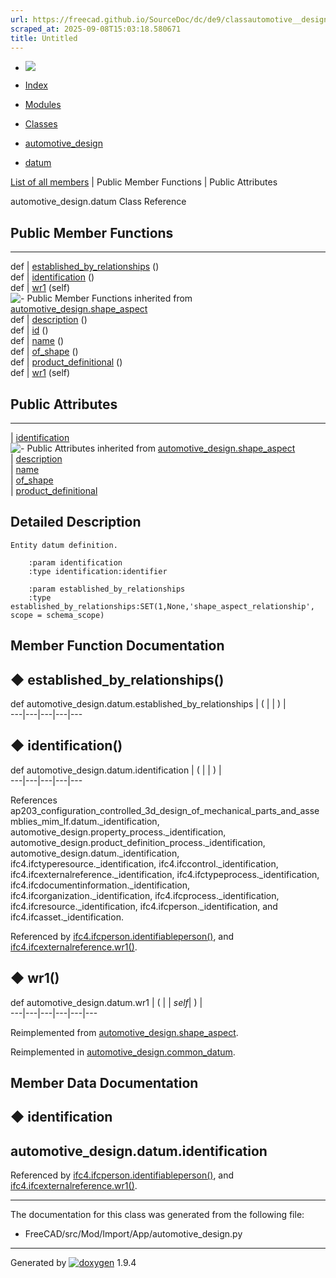 ```yaml
---
url: https://freecad.github.io/SourceDoc/dc/de9/classautomotive__design_1_1datum.html
scraped_at: 2025-09-08T15:03:18.580671
title: Untitled
---
```


  * [ ![](https://www.freecad.org/svg/logo-freecad.svg) ](https://freecadweb.org "FreeCAD")
  * [Index](../../index.html "Index")
  * [Modules](../../modules.html "Modules list")
  * [Classes](../../annotated.html "Annotated list")

  * [automotive_design](../../d4/ddf/namespaceautomotive__design.html)
  * [datum](../../dc/de9/classautomotive__design_1_1datum.html)

[List of all members](../../d4/d62/classautomotive__design_1_1datum-members.html) | Public Member Functions | Public Attributes

automotive_design.datum Class Reference

##  Public Member Functions  
  
---  
def | [established_by_relationships](../../dc/de9/classautomotive__design_1_1datum.html#aa7f7d53441e7853f5722ca3c0571e775) ()  
def | [identification](../../dc/de9/classautomotive__design_1_1datum.html#a2d4964b40793238f8eec60b5ab7affa9) ()  
def | [wr1](../../dc/de9/classautomotive__design_1_1datum.html#a4872440557075e2b5b4131f5a5b67b55) (self)  
![-](../../closed.png) Public Member Functions inherited from
[automotive_design.shape_aspect](../../d5/d43/classautomotive__design_1_1shape__aspect.html)  
def | [description](../../d5/d43/classautomotive__design_1_1shape__aspect.html#a2d3cbacdee4b4a23c48e6e8682be5097) ()  
def | [id](../../d5/d43/classautomotive__design_1_1shape__aspect.html#a908575200aa127fee70d8efefc5ff7b2) ()  
def | [name](../../d5/d43/classautomotive__design_1_1shape__aspect.html#a3497533cc144728ba5eaedf0d315ef72) ()  
def | [of_shape](../../d5/d43/classautomotive__design_1_1shape__aspect.html#a4369599788e3702c80ccf6a2ed9d81fc) ()  
def | [product_definitional](../../d5/d43/classautomotive__design_1_1shape__aspect.html#ae2d34da10e91db476c7445b2525172d4) ()  
def | [wr1](../../d5/d43/classautomotive__design_1_1shape__aspect.html#afaf0ba0242d7b61388638ad5968f48f8) (self)  
  
##  Public Attributes  
  
---  
|
[identification](../../dc/de9/classautomotive__design_1_1datum.html#aa6233acd648bc30c52024fbe1db0a142)  
![-](../../closed.png) Public Attributes inherited from
[automotive_design.shape_aspect](../../d5/d43/classautomotive__design_1_1shape__aspect.html)  
|
[description](../../d5/d43/classautomotive__design_1_1shape__aspect.html#afbfbbcdbba354ef8f47480a40487c967)  
|
[name](../../d5/d43/classautomotive__design_1_1shape__aspect.html#a9f75336c7a542a886597e5c1f97e40a8)  
|
[of_shape](../../d5/d43/classautomotive__design_1_1shape__aspect.html#a8968baa97d9b01370bd48e9b013a9b5f)  
|
[product_definitional](../../d5/d43/classautomotive__design_1_1shape__aspect.html#a74f491d0f946e301a43bc04dc72dfd20)  
  
## Detailed Description

    
    
    Entity datum definition.
    
        :param identification
        :type identification:identifier
    
        :param established_by_relationships
        :type established_by_relationships:SET(1,None,'shape_aspect_relationship', scope = schema_scope)

## Member Function Documentation

## ◆ established_by_relationships()

def automotive_design.datum.established_by_relationships  | ( | | ) |   
---|---|---|---|---  
  
## ◆ identification()

def automotive_design.datum.identification  | ( | | ) |   
---|---|---|---|---  
  
References
ap203_configuration_controlled_3d_design_of_mechanical_parts_and_assemblies_mim_lf.datum._identification,
automotive_design.property_process._identification,
automotive_design.product_definition_process._identification,
automotive_design.datum._identification, ifc4.ifctyperesource._identification,
ifc4.ifccontrol._identification, ifc4.ifcexternalreference._identification,
ifc4.ifctypeprocess._identification,
ifc4.ifcdocumentinformation._identification,
ifc4.ifcorganization._identification, ifc4.ifcprocess._identification,
ifc4.ifcresource._identification, ifc4.ifcperson._identification, and
ifc4.ifcasset._identification.

Referenced by
[ifc4.ifcperson.identifiableperson()](../../db/d15/classifc4_1_1ifcperson.html#a8b4262ca3c8e9347557fb1d1c776b7a0),
and
[ifc4.ifcexternalreference.wr1()](../../d5/dd9/classifc4_1_1ifcexternalreference.html#a0e6ba5265c69b44700e8d9b179e9f240).

## ◆ wr1()

def automotive_design.datum.wr1  | ( |  | _self_| ) |   
---|---|---|---|---|---  
  
Reimplemented from
[automotive_design.shape_aspect](../../d5/d43/classautomotive__design_1_1shape__aspect.html#afaf0ba0242d7b61388638ad5968f48f8).

Reimplemented in
[automotive_design.common_datum](../../db/daa/classautomotive__design_1_1common__datum.html#a4275bf1041071a52c4bfc5220cff01ab).

## Member Data Documentation

## ◆ identification

automotive_design.datum.identification  
---  
  
Referenced by
[ifc4.ifcperson.identifiableperson()](../../db/d15/classifc4_1_1ifcperson.html#a8b4262ca3c8e9347557fb1d1c776b7a0),
and
[ifc4.ifcexternalreference.wr1()](../../d5/dd9/classifc4_1_1ifcexternalreference.html#a0e6ba5265c69b44700e8d9b179e9f240).

* * *

The documentation for this class was generated from the following file:

  * FreeCAD/src/Mod/Import/App/automotive_design.py

* * *

Generated by
[![doxygen](../../doxygen.svg)](https://www.doxygen.org/index.html) 1.9.4

